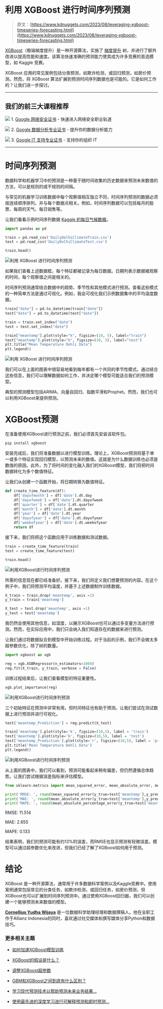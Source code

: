 # 利用 XGBoost 进行时间序列预测

> 原文：[https://www.kdnuggets.com/2023/08/leveraging-xgboost-timeseries-forecasting.html](https://www.kdnuggets.com/2023/08/leveraging-xgboost-timeseries-forecasting.html)

[XGBoost](https://xgboost.readthedocs.io/en/stable/)（极端梯度提升）是一种开源算法，实施了 [梯度提升](https://en.wikipedia.org/wiki/Gradient_boosting) 树，并进行了额外改进以提高性能和速度。该算法快速准确的预测能力使其成为许多竞赛的首选模型，如 Kaggle 竞赛。

XGBoost 应用的常见案例包括分类预测，如欺诈检测，或回归预测，如房价预测。然而，将 XGBoost 算法扩展到预测时间序列数据也是可能的。它是如何工作的？让我们进一步探讨。

* * *

## 我们的前三大课程推荐

![](../Images/0244c01ba9267c002ef39d4907e0b8fb.png) 1\. [Google 网络安全证书](https://www.kdnuggets.com/google-cybersecurity) - 快速进入网络安全职业轨道

![](../Images/e225c49c3c91745821c8c0368bf04711.png) 2\. [Google 数据分析专业证书](https://www.kdnuggets.com/google-data-analytics) - 提升你的数据分析能力

![](../Images/0244c01ba9267c002ef39d4907e0b8fb.png) 3\. [Google IT 支持专业证书](https://www.kdnuggets.com/google-itsupport) - 支持你的组织 IT

* * *

# 时间序列预测

数据科学和机器学习中的预测是一种基于随时间收集的历史数据来预测未来数值的方法，可以是规则的或不规则的间隔。

与常见的机器学习训练数据中每个观察值相互独立不同，时间序列预测的数据必须按连续顺序排列，并与每个数据点相关。例如，时间序列数据可以包括每月的股票、每周的天气、每日销售等。

让我们看看示例时间序列数据 [Kaggle 的每日气候数据](https://www.kaggle.com/datasets/sumanthvrao/daily-climate-time-series-data)。

```py
import pandas as pd

train = pd.read_csv('DailyDelhiClimateTrain.csv')
test = pd.read_csv('DailyDelhiClimateTest.csv')

train.head()
```

![利用 XGBoost 进行时间序列预测](../Images/4e0dd5dff273c953c21ee1096c65b841.png)

如果我们查看上述数据框，每个特征都被记录为每日数据。日期列表示数据被观察的时间，每个观察值之间是相关的。

时间序列预测通常结合数据中的趋势、季节性和其他模式进行预测。查看这些模式的一种简单方法是通过可视化。例如，我会可视化我们示例数据集中的平均温度数据。

```py
train["date"] = pd.to_datetime(train["date"])
test["date"] = pd.to_datetime(test["date"])

train = train.set_index("date")
test = test.set_index("date")

train["meantemp"].plot(style="k", figsize=(10, 5), label="train")
test["meantemp"].plot(style="b", figsize=(10, 5), label="test")
plt.title("Mean Temperature Dehli Data")
plt.legend()
```

![利用 XGBoost 进行时间序列预测](../Images/a2782ba56cab9368ccae9e34f8651cff.png)

我们可以在上面的图表中很容易地看到每年都有一个共同的季节性模式。通过结合这些信息，我们可以理解数据如何工作，并决定哪个模型可能适合我们的预测模型。

典型的预测模型包括ARIMA、向量自回归、指数平滑和Prophet。然而，我们也可以利用XGBoost来提供预测。

# XGBoost预测

在准备使用XGBoost进行预测之前，我们必须首先安装该软件包。

```py
pip install xgboost
```

安装完成后，我们将准备数据以进行模型训练。理论上，XGBoost预测将基于单一或多个特征实现回归模型，以预测未来的数值。这就是为什么数据训练也必须是数值的原因。此外，为了将时间的变化融入我们的XGBoost模型，我们将把时间数据转化为多个数值特征。

让我们从创建一个函数开始，将日期转换为数值特征。

```py
def create_time_feature(df):
    df['dayofmonth'] = df['date'].dt.day
    df['dayofweek'] = df['date'].dt.dayofweek
    df['quarter'] = df['date'].dt.quarter
    df['month'] = df['date'].dt.month
    df['year'] = df['date'].dt.year
    df['dayofyear'] = df['date'].dt.dayofyear
    df['weekofyear'] = df['date'].dt.weekofyear
    return df
```

接下来，我们将把这个函数应用于训练数据和测试数据。

```py
train = create_time_feature(train)
test = create_time_feature(test)

train.head() 
```

![利用XGBoost进行时间序列预测](../Images/7c6787342de50ffbcacd0fcd0a7781a8.png)

所需的信息现在都已经准备好。接下来，我们将定义我们想要预测的内容。在这个例子中，我们将预测平均温度，并基于上述数据制作训练数据。

```py
X_train = train.drop('meantemp', axis =1)
y_train = train['meantemp']

X_test = test.drop('meantemp', axis =1)
y_test = test['meantemp']
```

我仍然会使用其他信息，如湿度，以展示XGBoost也可以通过多变量方法进行预测。然而，在实际应用中，我们只会纳入我们知道存在的数据来进行预测。

让我们通过将数据拟合到模型中开始训练过程。对于当前的示例，我们不会做太多超参数优化，除了树的数量。

```py
import xgboost as xgb

reg = xgb.XGBRegressor(n_estimators=1000)
reg.fit(X_train, y_train, verbose = False)
```

训练过程结束后，让我们查看模型的特征重要性。

```py
xgb.plot_importance(reg)
```

![利用XGBoost进行时间序列预测](../Images/56f73cb22289b976d58c6bcda992ca86.png)

三个初始特征在预测中非常有用，但时间特征也有助于预测。让我们尝试在测试数据上进行预测并进行可视化。

```py
test['meantemp_Prediction'] = reg.predict(X_test)

train['meantemp'].plot(style='k', figsize=(10,5), label = 'train')
test['meantemp'].plot(style='b', figsize=(10,5), label = 'test')
test['meantemp_Prediction'].plot(style='r', figsize=(10,5), label = 'prediction')
plt.title('Mean Temperature Dehli Data')
plt.legend()
```

![利用XGBoost进行时间序列预测](../Images/e387e31500c6ac8f829ffbe7d16c36aa.png)

从上面的图表中，我们可以看到，预测可能看起来稍有偏差，但仍然遵循总体趋势。让我们尝试根据误差指标来评估模型。

```py
from sklearn.metrics import mean_squared_error, mean_absolute_error, mean_absolute_percentage_error

print('RMSE: ', round(mean_squared_error(y_true=test['meantemp'],y_pred=test['meantemp_Prediction']),3))
print('MAE: ', round(mean_absolute_error(y_true=test['meantemp'],y_pred=test['meantemp_Prediction']),3))
print('MAPE: ', round(mean_absolute_percentage_error(y_true=test['meantemp'],y_pred=test['meantemp_Prediction']),3))
```

RMSE: 11.514

MAE: 2.655

MAPE: 0.133

结果表明，我们的预测可能有约13%的误差，而RMSE也显示预测有轻微误差。模型可以通过超参数优化来改进，但我们已经了解了XGBoost如何用于预测。

# 结论

XGBoost 是一种开源算法，通常用于许多数据科学案例以及Kaggle竞赛中。使用案例通常包括常见的分类任务，如欺诈检测，或回归任务，如房价预测，但XGBoost也可以扩展到时间序列预测中。通过使用XGBoost回归器，我们可以创建一个能够预测未来数值的模型。

**[Cornellius Yudha Wijaya](https://www.linkedin.com/in/cornellius-yudha-wijaya/)** 是一位数据科学助理经理和数据撰稿人。他在全职工作于Allianz Indonesia的同时，喜欢通过社交媒体和撰写媒体分享Python和数据技巧。

### 更多相关主题

+   [如何加速XGBoost模型训练](https://www.kdnuggets.com/2021/12/speed-xgboost-model-training.html)

+   [XGBoost的假设是什么？](https://www.kdnuggets.com/2022/08/assumptions-xgboost.html)

+   [调整XGBoost超参数](https://www.kdnuggets.com/2022/08/tuning-xgboost-hyperparameters.html)

+   [GBM和XGBoost之间到底有什么区别？](https://www.kdnuggets.com/wtf-is-the-difference-between-gbm-and-xgboost)

+   [学习现代预测技术以帮助预测未来业务结果…](https://www.kdnuggets.com/2022/12/sphere-learn-modern-forecasting-techniques-help-predict-future-business-outcomes.html)

+   [使用最先进的深度学习进行可解释预测和即时预测…](https://www.kdnuggets.com/2021/12/sota-explainable-forecasting-and-nowcasting.html)
